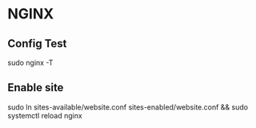# NGINX

## Config Test
sudo nginx -T

## Enable site
sudo ln sites-available/website.conf sites-enabled/website.conf && sudo systemctl reload nginx